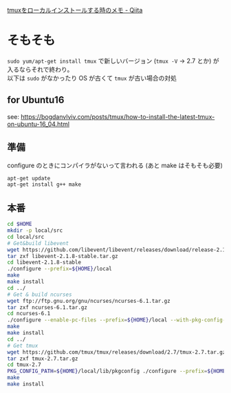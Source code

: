 [tmuxをローカルインストールする時のメモ - Qiita](https://qiita.com/makisyu/items/d6b32d88cdd97b01a00f "tmuxをローカルインストールする時のメモ - Qiita")

# そもそも
`sudo yum/apt-get install tmux` で新しいバージョン (`tmux -V` -> 2.7 とか) が入るならそれで終わり。  
以下は `sudo` がなかったり OS が古くて `tmux` が古い場合の対処

## for Ubuntu16
see: https://bogdanvlviv.com/posts/tmux/how-to-install-the-latest-tmux-on-ubuntu-16_04.html

## 準備
configure のときにコンパイラがないって言われる (あと make はそもそも必要)

```bash
apt-get update
apt-get install g++ make
```

## 本番

```bash
cd $HOME
mkdir -p local/src
cd local/src
# Get&build libevent
wget https://github.com/libevent/libevent/releases/download/release-2.1.8-stable/libevent-2.1.8-stable.tar.gz
tar zxf libevent-2.1.8-stable.tar.gz
cd libevent-2.1.8-stable
./configure --prefix=${HOME}/local
make
make install
cd ../
# Get & build ncurses
wget ftp://ftp.gnu.org/gnu/ncurses/ncurses-6.1.tar.gz
tar zxf ncurses-6.1.tar.gz
cd ncurses-6.1
./configure --enable-pc-files --prefix=${HOME}/local --with-pkg-config-libdir=${HOME}/local/lib/pkgconfig --with-termlib
make
make install
cd ../
# Get tmux
wget https://github.com/tmux/tmux/releases/download/2.7/tmux-2.7.tar.gz
tar zxf tmux-2.7.tar.gz
cd tmux-2.7
PKG_CONFIG_PATH=${HOME}/local/lib/pkgconfig ./configure --prefix=${HOME}/local
make
make install
```
